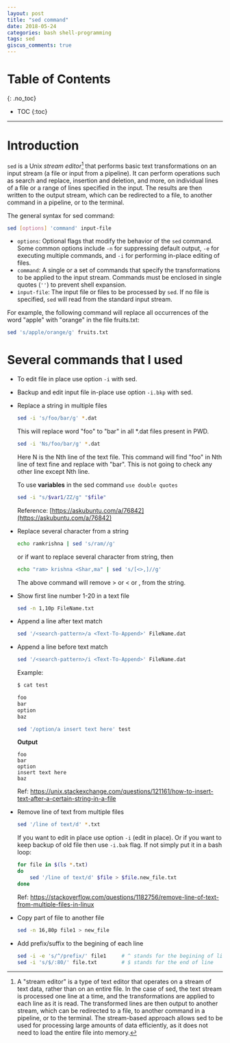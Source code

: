 ```yaml
---
layout: post
title: "sed command"
date: 2018-05-24
categories: bash shell-programming
tags: sed
giscus_comments: true
---
```


# Table of Contents
{: .no_toc}

* TOC
{:toc}

------------------------------------

# Introduction

`sed` is a Unix _stream editor_[^1] that performs basic text transformations on an input stream (a file or input from a pipeline). It can perform operations such as search and replace, insertion and deletion, and more, on individual lines of a file or a range of lines specified in the input. The results are then written to the output stream, which can be redirected to a file, to another command in a pipeline, or to the terminal.

[^1]: A "stream editor" is a type of text editor that operates on a stream of text data, rather than on an entire file. In the case of sed, the text stream is processed one line at a time, and the transformations are applied to each line as it is read. The transformed lines are then output to another stream, which can be redirected to a file, to another command in a pipeline, or to the terminal. The stream-based approach allows sed to be used for processing large amounts of data efficiently, as it does not need to load the entire file into memory.

The general syntax for sed command:

```bash
sed [options] 'command' input-file
```

- `options`: Optional flags that modify the behavior of the `sed` command. Some common options include `-n` for suppressing default output, `-e` for executing multiple commands, and `-i` for performing in-place editing of files.
- `command`: A single or a set of commands that specify the transformations to be applied to the input stream. Commands must be enclosed in single quotes (`''`) to prevent shell expansion.
- `input-file`: The input file or files to be processed by `sed`. If no file is specified, `sed` will read from the standard input stream.

For example, the following command will replace all occurrences of the word "apple" with "orange" in the file fruits.txt:

```bash
sed 's/apple/orange/g' fruits.txt
```

# Several commands that I used

- To edit file in place use option `-i` with sed.

- Backup and edit input file in-place use option `-i.bkp` with sed.

- Replace a string in multiple files

  ```bash
  sed -i 's/foo/bar/g' *.dat
  ```

  This will replace word "foo" to "bar" in all \*.dat files present in PWD.

  ```bash
  sed -i 'Ns/foo/bar/g' *.dat
  ```

  Here N is the Nth line of the text file. This command will find "foo" in Nth line of text fine and replace with "bar". This is not going to check any other line except Nth line.

  To use **variables** in the sed command `use double quotes`

  ```bash
  sed -i "s/$var1/ZZ/g" "$file"
  ```

  Reference: [https://askubuntu.com/a/76842](https://askubuntu.com/a/76842)

- Replace several character from a string

  ```bash
  echo ramkrishna | sed 's/ram//g'
  ```

  or if want to replace several character from string, then

  ```bash
  echo "ram> krishna <Shar,ma" | sed 's/[<>,]//g'
  ```

  The above command will remove > or < or , from the string.

- Show first line number 1-20 in a text file

  ```bash
  sed -n 1,10p FileName.txt
  ```

- Append a line after text match

  ```bash
  sed '/<search-pattern>/a <Text-To-Append>' FileName.dat
  ```

- Append a line before text match

  ```bash
  sed '/<search-pattern>/i <Text-To-Append>' FileName.dat
  ```

  Example:

  ```bash
  $ cat test

  foo
  bar
  option
  baz
  ```

  ```bash
  sed '/option/a insert text here' test
  ```

  **Output**

  ```
  foo
  bar
  option
  insert text here
  baz
  ```

  Ref: https://unix.stackexchange.com/questions/121161/how-to-insert-text-after-a-certain-string-in-a-file

- Remove line of text from multiple files

  ```sh
  sed '/line of text/d' *.txt
  ```

  If you want to edit in place use option `-i` (edit in place). Or if you want to keep backup of old file then use `-i.bak` flag. If not simply put it in a bash loop:

  ```sh
  for file in $(ls *.txt)
  do
      sed '/line of text/d' $file > $file.new_file.txt
  done
  ```

  Ref: https://stackoverflow.com/questions/1182756/remove-line-of-text-from-multiple-files-in-linux

- Copy part of file to another file

  ```sh
  sed -n 16,80p file1 > new_file
  ```

- Add prefix/suffix to the begining of each line

  ```bash
  sed -i -e 's/^/prefix/' file1     # ^ stands for the begining of line
  sed -i 's/$/:80/' file.txt        # $ stands for the end of line
  ```
